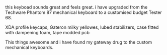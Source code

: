 this keyboad sounds great and feels great. i have upgraded from the Techware Phantom 87 mechanical keyboard to a customised budget Tester 68.

XDA profile keycaps, Gateron milky yellowes, lubed stabilizers, case fitted with dampening foam, tape modded pcb

This things awesome and i have found my gateway drug to the custom mechanical keyboards.